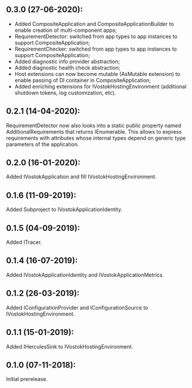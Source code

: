 ## 0.3.0 (27-06-2020):

- Added CompositeApplication and CompositeApplicationBuilder to enable creation of multi-component apps;
- RequirementDetector: switched from app types to app instances to support CompositeApplication;
- RequirementChecker: switched from app types to app instances to support CompositeApplication;
- Added diagnostic info provider abstraction;
- Added diagnostic health check abstraction;
- Host extensions can now become mutable (AsMutable extension) to enable passing of DI container in CompositeApplication;
- Added enriching extensions for IVostokHostingEnvironment (additional shutdown tokens, log customization, etc).

## 0.2.1 (14-04-2020):

RequirementDetector now also looks into a static public property named AdditionalRequirements that returns IEnumerable<Attribute>.
This allows to express requirements with attributes whose internal types depend on generic type parameters of the application.

## 0.2.0 (16-01-2020):

Added IVostokApplication and fill IVostokHostingEnvironment.

## 0.1.6 (11-09-2019):

Added Subproject to IVostokApplicationIdentity.

## 0.1.5 (04-09-2019):

Added ITracer.

## 0.1.4 (16-07-2019):

Added IVostokApplicationIdentity and IVostokApplicationMetrics.

## 0.1.2 (26-03-2019): 

Added IConfigurationProvider and IConfigurationSource to IVostokHostingEnvironment.

## 0.1.1 (15-01-2019): 

Added IHerculesSink to IVostokHostingEnvironment.

## 0.1.0 (07-11-2018): 

Initial prerelease.
